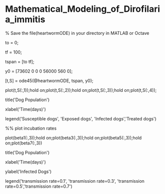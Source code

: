 # Mathematical_Modeling_of_Dirofilaria_immitis

% Save the file(heartwormODE) in your directory in MATLAB or Octave



to = 0;

tf = 100;

tspan = [to tf];        

y0 = [73602 0  0  0 56000 560 0];   

[t,S] = ode45(@heartwormODE, tspan, y0);


plot(t,S(:,1));hold on;plot(t,S(:,2));hold on;plot(t,S(:,3));hold on;plot(t,S(:,4));

title('Dog Population')

xlabel('Time(days)')

legend('Susceptible dogs', 'Exposed dogs', 'Infected dogs','Treated dogs')




%% plot incubation rates


plot(beta1(:,3));hold on;plot(beta3(:,3));hold on;plot(beta5(:,3));hold on;plot(beta7(:,3))

title('Dog Population')

xlabel('Time(days)')

ylabel('Infected Dogs')

legend('transmission rate=0.1', 'transmission rate=0.3', 'transmission rate=0.5','transmission rate=0.7')
